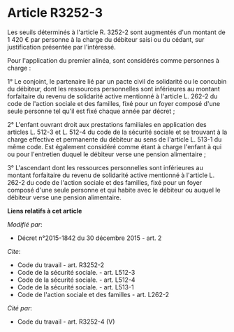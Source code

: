 # Article R3252-3

Les seuils déterminés à l'article R. 3252-2 sont augmentés d'un montant de 1 420 € par personne à la charge du débiteur saisi
ou du cédant, sur justification présentée par l'intéressé. 

Pour l'application du premier alinéa, sont considérés comme personnes à charge : 

1° Le conjoint, le partenaire lié par un pacte civil de solidarité ou le concubin du débiteur, dont les ressources
personnelles sont inférieures au montant forfaitaire du revenu de solidarité active mentionné à l'article L. 262-2 du code de
l'action sociale et des familles, fixé pour un foyer composé d'une seule personne tel qu'il est fixé chaque année par
décret ; 

2° L'enfant ouvrant droit aux prestations familiales en application des articles L. 512-3 et L. 512-4 du code de la sécurité
sociale et se trouvant à la charge effective et permanente du débiteur au sens de l'article L. 513-1 du même code. Est
également considéré comme étant à charge l'enfant à qui ou pour l'entretien duquel le débiteur verse une pension
alimentaire ; 

3° L'ascendant dont les ressources personnelles sont inférieures au montant forfaitaire du revenu de solidarité active
mentionné à l'article L. 262-2 du code de l'action sociale et des familles, fixé pour un foyer composé d'une seule personne
et qui habite avec le débiteur ou auquel le débiteur verse une pension alimentaire.

**Liens relatifs à cet article**

_Modifié par_:

  - Décret n°2015-1842 du 30 décembre 2015 - art. 2

_Cite_:

  - Code du travail - art. R3252-2
  - Code de la sécurité sociale. - art. L512-3
  - Code de la sécurité sociale. - art. L512-4
  - Code de la sécurité sociale. - art. L513-1
  - Code de l'action sociale et des familles - art. L262-2

_Cité par_:

  - Code du travail - art. R3252-4 (V)
